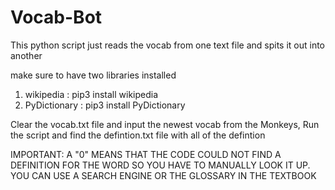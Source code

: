 # Vocab-Bot
This python script just reads the vocab from one text file and spits it out into another

make sure to have two libraries installed
  1) wikipedia : pip3 install wikipedia
  2) PyDictionary : pip3 install PyDictionary

Clear the vocab.txt file and input the newest vocab from the Monkeys, 
Run the script and find the defintion.txt file with all of the defintion

IMPORTANT:
A "0" MEANS THAT THE CODE COULD NOT FIND A DEFINITION FOR THE WORD SO YOU HAVE TO MANUALLY LOOK IT UP. YOU CAN USE A SEARCH ENGINE OR THE GLOSSARY IN THE TEXTBOOK
